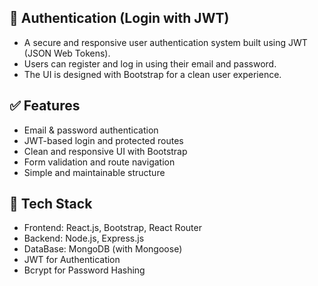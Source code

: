 ## 🔐 Authentication (Login with JWT)

- A secure and responsive user authentication system built using JWT (JSON Web Tokens).
- Users can register and log in using their email and password.
- The UI is designed with Bootstrap for a clean user experience.

## ✅ Features

- Email & password authentication
- JWT-based login and protected routes
- Clean and responsive UI with Bootstrap
- Form validation and route navigation
- Simple and maintainable structure

## 🧰 Tech Stack
- Frontend: React.js, Bootstrap, React Router
- Backend: Node.js, Express.js
- DataBase: MongoDB (with Mongoose)
- JWT for Authentication
- Bcrypt for Password Hashing

